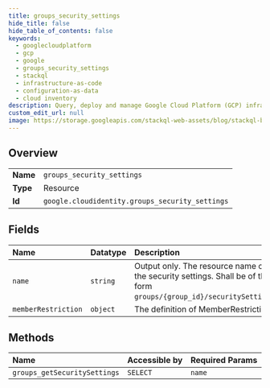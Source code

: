 ```yaml
---
title: groups_security_settings
hide_title: false
hide_table_of_contents: false
keywords:
  - googlecloudplatform
  - gcp
  - google
  - groups_security_settings
  - stackql
  - infrastructure-as-code
  - configuration-as-data
  - cloud inventory
description: Query, deploy and manage Google Cloud Platform (GCP) infrastructure and resources using SQL
custom_edit_url: null
image: https://storage.googleapis.com/stackql-web-assets/blog/stackql-blog-post-featured-image.png
---
```

  
    

## Overview
<table><tbody>
<tr><td><b>Name</b></td><td><code>groups_security_settings</code></td></tr>
<tr><td><b>Type</b></td><td>Resource</td></tr>
<tr><td><b>Id</b></td><td><code>google.cloudidentity.groups_security_settings</code></td></tr>
</tbody></table>

## Fields
| Name | Datatype | Description |
|:-----|:---------|:------------|
| `name` | `string` | Output only. The resource name of the security settings. Shall be of the form `groups/{group_id}/securitySettings`. |
| `memberRestriction` | `object` | The definition of MemberRestriction |
## Methods
| Name | Accessible by | Required Params |
|:-----|:--------------|:----------------|
| `groups_getSecuritySettings` | `SELECT` | `name` |
